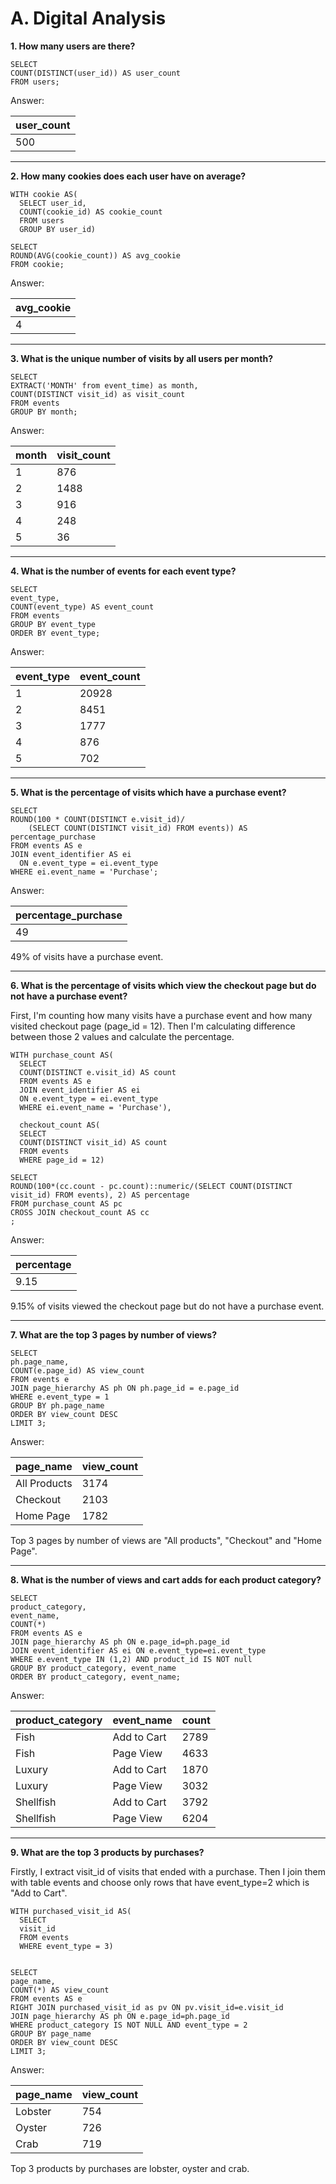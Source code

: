 # A. Digital Analysis
  
**1. How many users are there?**

```
SELECT 
COUNT(DISTINCT(user_id)) AS user_count 
FROM users;
```

Answer:

| user_count |
| ---------- |
| 500        |

---

**2. How many cookies does each user have on average?**


```
WITH cookie AS(
  SELECT user_id,
  COUNT(cookie_id) AS cookie_count
  FROM users
  GROUP BY user_id)

SELECT 
ROUND(AVG(cookie_count)) AS avg_cookie
FROM cookie;
```

Answer:

| avg_cookie |
| ---------- |
| 4          |

---

**3. What is the unique number of visits by all users per month?**


```
SELECT 
EXTRACT('MONTH' from event_time) as month,
COUNT(DISTINCT visit_id) as visit_count
FROM events
GROUP BY month;
```

Answer:

| month | visit_count |
| ----- | ----------- |
| 1     | 876         |
| 2     | 1488        |
| 3     | 916         |
| 4     | 248         |
| 5     | 36          |

---

**4. What is the number of events for each event type?**


```
SELECT 
event_type,
COUNT(event_type) AS event_count 
FROM events
GROUP BY event_type
ORDER BY event_type;
```

Answer:

| event_type | event_count |
| ---------- | ----------- |
| 1          | 20928       |
| 2          | 8451        |
| 3          | 1777        |
| 4          | 876         |
| 5          | 702         |

---

**5. What is the percentage of visits which have a purchase event?**


```
SELECT 
ROUND(100 * COUNT(DISTINCT e.visit_id)/
    (SELECT COUNT(DISTINCT visit_id) FROM events)) AS percentage_purchase
FROM events AS e
JOIN event_identifier AS ei
  ON e.event_type = ei.event_type
WHERE ei.event_name = 'Purchase';
```

Answer:

| percentage_purchase |
| ------------------- |
| 49                  |

49% of visits have a purchase event.

---

**6. What is the percentage of visits which view the checkout page but do not have a purchase event?**

First, I'm counting how many visits have a purchase event and how many visited checkout page (page_id = 12). Then I'm calculating difference between those 2 values and calculate the percentage.

```
WITH purchase_count AS(
  SELECT 
  COUNT(DISTINCT e.visit_id) AS count
  FROM events AS e
  JOIN event_identifier AS ei
  ON e.event_type = ei.event_type
  WHERE ei.event_name = 'Purchase'),
  
  checkout_count AS(
  SELECT 
  COUNT(DISTINCT visit_id) AS count
  FROM events
  WHERE page_id = 12)
  
SELECT 
ROUND(100*(cc.count - pc.count)::numeric/(SELECT COUNT(DISTINCT visit_id) FROM events), 2) AS percentage
FROM purchase_count AS pc
CROSS JOIN checkout_count AS cc
;
```

Answer:

| percentage |
| ---------- |
| 9.15       |


9.15% of visits viewed the checkout page but do not have a purchase event.

---

**7. What are the top 3 pages by number of views?**


```
SELECT 
ph.page_name, 
COUNT(e.page_id) AS view_count
FROM events e
JOIN page_hierarchy AS ph ON ph.page_id = e.page_id
WHERE e.event_type = 1
GROUP BY ph.page_name
ORDER BY view_count DESC
LIMIT 3;
```

Answer:

| page_name    | view_count |
| ------------ | ---------- |
| All Products | 3174       |
| Checkout     | 2103       |
| Home Page    | 1782       |

Top 3 pages by number of views are "All products", "Checkout" and "Home Page".

---

**8. What is the number of views and cart adds for each product category?**

```
SELECT
product_category,
event_name,
COUNT(*)
FROM events AS e
JOIN page_hierarchy AS ph ON e.page_id=ph.page_id
JOIN event_identifier AS ei ON e.event_type=ei.event_type
WHERE e.event_type IN (1,2) AND product_id IS NOT null
GROUP BY product_category, event_name
ORDER BY product_category, event_name;
```

Answer:

| product_category | event_name  | count |
| ---------------- | ----------- | ----- |
| Fish             | Add to Cart | 2789  |
| Fish             | Page View   | 4633  |
| Luxury           | Add to Cart | 1870  |
| Luxury           | Page View   | 3032  |
| Shellfish        | Add to Cart | 3792  |
| Shellfish        | Page View   | 6204  |

---

**9. What are the top 3 products by purchases?**

Firstly, I extract visit_id of visits that ended with a purchase. Then I join them with table events and choose only rows that have event_type=2 which is "Add to Cart".

```
WITH purchased_visit_id AS(
  SELECT
  visit_id
  FROM events
  WHERE event_type = 3)
  
  
SELECT
page_name,
COUNT(*) AS view_count
FROM events AS e
RIGHT JOIN purchased_visit_id as pv ON pv.visit_id=e.visit_id
JOIN page_hierarchy AS ph ON e.page_id=ph.page_id
WHERE product_category IS NOT NULL AND event_type = 2
GROUP BY page_name
ORDER BY view_count DESC
LIMIT 3;
```

Answer:

| page_name | view_count |
| --------- | ---------- |
| Lobster   | 754        |
| Oyster    | 726        |
| Crab      | 719        |

Top 3 products by purchases are lobster, oyster and crab.

